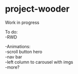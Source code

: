 # project-wooder

Work in progress

To do:</br>
  -RWD</br>
  
  -Animations:</br>
    -scroll button hero</br>
    -nav bar</br>
    -left column to carousel with imgs</br>
    -more?</br>
